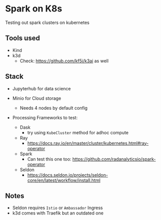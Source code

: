 # Spark on K8s

Testing out spark clusters on kubernetes

## Tools used

- Kind
- k3d
  - Check: https://github.com/kf5i/k3ai as well

## Stack

- Jupyterhub for data science
- Minio for Cloud storage
  - Needs 4 nodes by default config

- Processing Frameworks to test:
  - Dask
    - try using `KubeCluster` method for adhoc compute 
  - Ray
    - https://docs.ray.io/en/master/cluster/kubernetes.html#ray-operator
  - Spark
    - Can test this one too: https://github.com/radanalyticsio/spark-operator
  - Seldon
    - https://docs.seldon.io/projects/seldon-core/en/latest/workflow/install.html

## Notes

- Seldon requires `Istio` or `Ambassador` Ingress
- k3d comes with Traefik but an outdated one
